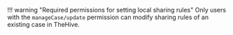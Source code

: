 !!! warning "Required permissions for setting local sharing rules"
    Only users with the `manageCase/update` permission can modify sharing rules of an existing case in TheHive.